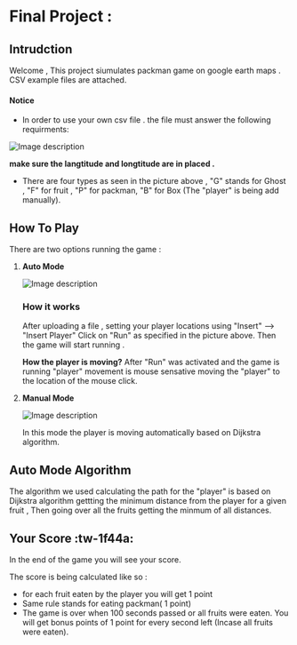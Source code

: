 # Final Project : 

## Intrudction

Welcome  , This project siumulates packman game on google earth maps .
CSV example files are attached.

#### Notice
 * In order to use your own csv file . the file must answer the following  requirments:
 
 ![Image description](https://github.com/Sniryefet/papi3/blob/master/Pictures/csv_format.PNG)
 
 **make sure the langtitude and longtitude  are in placed .**
 
 * There are four types as seen in the picture above  , "G" stands for Ghost , "F" for fruit , "P" for packman, "B" for Box  (The "player" is being add manually).



## How To Play

There are two options running the game :

1. **Auto Mode** 

	![Image description](https://github.com/Sniryefet/papi3/blob/master/Pictures/run%20simulation.PNG)

	### How it works
	
	After uploading a file , setting your player locations using "Insert" --> "Insert Player" 
	Click on "Run" as specified in the picture above.
	Then the game will start running .
	
	**How the player is moving?**
	After "Run" was activated and the game is running "player" movement is mouse sensative moving the "player" to the location of the mouse click.
	
2. **Manual Mode**

	 ![Image description](https://github.com/Sniryefet/papi3/blob/master/Pictures/manual%20run.PNG)
	 
	 In this mode the player is moving automatically based on Dijkstra algorithm.


## Auto Mode Algorithm

The algorithm we used calculating the path for the "player" is  based on Dijkstra algorithm
gettting the minimum distance from the player for a given fruit , Then going over all the fruits getting the minmum of all distances.

## Your Score :tw-1f44a: 

In the end of the game you will see your score.

 The score is being calculated like so :
 
 * for each fruit eaten by the player you will get 1 point
 * Same rule stands for eating packman( 1 point)
 * The game is over when 100 seconds passed or all fruits were eaten. 
 You will get bonus points of 1 point for every second left (Incase all fruits were eaten).


